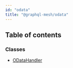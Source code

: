 ```yaml
---
id: "odata"
title: "@graphql-mesh/odata"
---
```


## Table of contents

### Classes

- [ODataHandler](/docs/api/classes/handlers_odata_src.ODataHandler)
